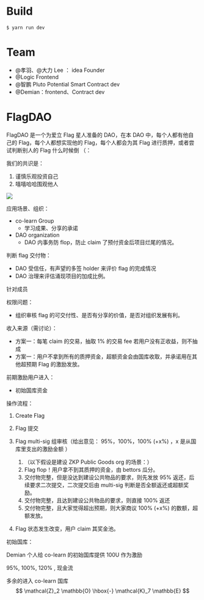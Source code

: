 # Build

```bash
$ yarn run dev
```

# Team
- @孝羽、@大力 Lee ： idea Founder
- @Logic Frontend 
- @智鹏 Pluto  Potential Smart Contract dev
- @Demian：frontend、Contract dev


# FlagDAO
FlagDAO 是一个为爱立 Flag 星人准备的 DAO，在本 DAO 中，每个人都有他自己的 Flag，每个人都想实现他的 Flag，每个人都会为其 Flag 进行质押，或者尝试判断别人的 Flag 什么时候倒 （：  

我们的共识是：  

1. 谨慎乐观投资自己 
2. 嘻嘻哈哈围观他人



![](http://imagesoda.oss-cn-beijing.aliyuncs.com/Sodaoo/2023-09-04-IMG_0856.jpg)


应用场景、组织：

- co-learn Group
   - 学习成果、分享的承诺
- DAO organization
   - DAO 内事务防 flop，防止 claim 了预付资金后项目烂尾的情况。  

判断 flag 交付物：
- DAO 受信任，有声望的多签 holder 来评价 flag 的完成情况
- DAO 治理来评估涌现项目的加成比例。

针对成员

权限问题：

- 组织审核 flag 的可交付性、是否有分享的价值，是否对组织发展有利。






收入来源（需讨论）：

- 方案一：每笔 claim 的交易，抽取 1% 的交易 fee 若用户没有正收益，则不抽成
- 方案一：用户不拿到所有的质押资金，超额资金会由国库收取，并承诺用在其他超预期 Flag 的激励发放。



前期激励用户进入：

- 初始国库资金



操作流程：

1. Create Flag 

2. Flag 提交
3. Flag multi-sig 组审核（给出意见： 95%，100%，100% (+x%) ，x 是从国库里支出的激励金额 ）
   1. （以下假设是建设 ZKP Public Goods org 的场景：）
   2. Flag flop！用户拿不到其质押的资金，由 bettors 瓜分。
   3. 交付物完整，但是没达到建设公共物品的要求，则先发放 95% 返还，后续要求二次提交，二次提交后由 multi-sig 判断是否全额返还或超额奖励。
   4. 交付物完整，且达到建设公共物品的要求，则直接 100% 返还
   5. 交付物完整，且大家觉得超出预期，则大家商议 100% (+x%) 的数额，超额发放。
4. Flag 状态发生改变，用户 claim 其奖金池。







初始国库：

Demian 个人给 co-learn 的初始国库提供 100U 作为激励



95%, 100%, 120% , 现金流

多余的进入 co-learn 国库
$$
\mathcal{Z}_2 \mathbb{O} \hbox{-} \mathcal{K}_7 \mathbb{E}
$$


##### 
